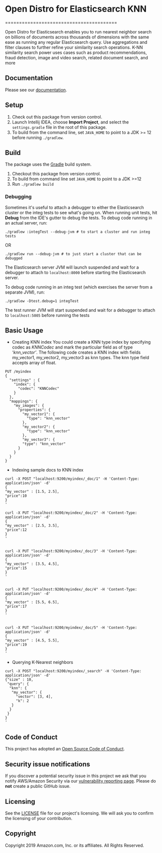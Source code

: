 # Open Distro for Elasticsearch KNN
========================================

Open Distro for Elasticsearch enables you to run nearest neighbor search on billions of documents across thousands of dimensions with the same ease as running any regular Elasticsearch query. Use aggregations and filter clauses to further refine your similarity search operations. K-NN similarity search power uses cases such as product recommendations, fraud detection, image and video search, related document search, and more

## Documentation

Please see our [documentation](https://opendistro.github.io/for-elasticsearch-docs/).

## Setup

1. Check out this package from version control.
2. Launch Intellij IDEA, choose **Import Project**, and select the `settings.gradle` file in the root of this package.
3. To build from the command line, set `JAVA_HOME` to point to a JDK >= 12 before running `./gradlew`.

## Build

The package uses the [Gradle](https://docs.gradle.org/4.10.2/userguide/userguide.html) build system.

1. Checkout this package from version control.
2. To build from command line set `JAVA_HOME` to point to a JDK >=12
3. Run `./gradlew build`

### Debugging

Sometimes it's useful to attach a debugger to either the Elasticsearch cluster or the integ tests to see what's going on. When running unit tests, hit **Debug** from the IDE's gutter to debug the tests.  To debug code running in an actual server, run:

```
./gradlew :integTest --debug-jvm # to start a cluster and run integ tests
```

OR

```
./gradlew run --debug-jvm # to just start a cluster that can be debugged
```

The Elasticsearch server JVM will launch suspended and wait for a debugger to attach to `localhost:8000` before starting the Elasticsearch server.

To debug code running in an integ test (which exercises the server from a separate JVM), run:

```
./gradlew -Dtest.debug=1 integTest
```

The test runner JVM will start suspended and wait for a debugger to attach to `localhost:5005` before running the tests

## Basic Usage

* Creating KNN index
You could  create a KNN type index by specifying codec as *KNNCodec* and mark the particular field as of type ‘*knn_vector’*.
The following code creates a KNN index with fields my_vector1, my_vector2, my_vector3 as knn types. The knn type field accepts array of float.

```
PUT /myindex
{
  "settings" : {
    "index": {
      "codec": "KNNCodec"
    }
  },
  "mappings": {
    "my_images": {
      "properties": {
        "my_vector1": {
          "type": "knn_vector"
        },
        "my_vector2": {
          "type": "knn_vector"
        },
        "my_vector3": {
        "type": "knn_vector"
      }
    }
  }
}
```

* Indexing sample docs to KNN index

```
curl -X POST "localhost:9200/myindex/_doc/1" -H 'Content-Type: application/json' -d'
{
"my_vector" : [1.5, 2.5],
"price":10
}
'

curl -X PUT "localhost:9200/myindex/_doc/2" -H 'Content-Type: application/json' -d'
{
"my_vector" : [2.5, 3.5],
"price":12
}
'


curl -X PUT "localhost:9200/myindex/_doc/3" -H 'Content-Type: application/json' -d'
{
"my_vector" : [3.5, 4.5],
"price":15
}
'


curl -X PUT "localhost:9200/myindex/_doc/4" -H 'Content-Type: application/json' -d'
{
"my_vector" : [5.5, 6.5],
"price":17
}
'


curl -X PUT "localhost:9200/myindex/_doc/5" -H 'Content-Type: application/json' -d'
{
"my_vector" : [4.5, 5.5],
"price":19
}
'
```

* Querying K-Nearest neighbors

```
curl -X POST "localhost:9200/myindex/_search" -H 'Content-Type: application/json' -d'
{"size" : 10,
 "query": {
  "knn": {
   "my_vector": {
     "vector": [3, 4],
     "k": 2
   }
  }
 }
}
'
```

## Code of Conduct

This project has adopted an [Open Source Code of Conduct](https://opendistro.github.io/for-elasticsearch/codeofconduct.html).


## Security issue notifications

If you discover a potential security issue in this project we ask that you notify AWS/Amazon Security via our [vulnerability reporting page](http://aws.amazon.com/security/vulnerability-reporting/). Please do **not** create a public GitHub issue.


## Licensing

See the [LICENSE](./LICENSE.txt) file for our project's licensing. We will ask you to confirm the licensing of your contribution.


## Copyright

Copyright 2019 Amazon.com, Inc. or its affiliates. All Rights Reserved.